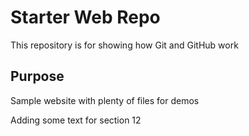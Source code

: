 # Starter Web Repo

This repository is for showing how Git and GitHub work

## Purpose

Sample website with plenty of files for demos

Adding some text for section 12